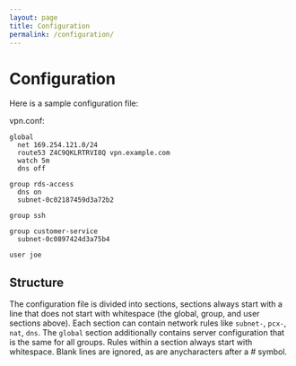 ```yaml
---
layout: page
title: Configuration
permalink: /configuration/
---
```

# Configuration
Here is a sample configuration file:

vpn.conf:
```
global
  net 169.254.121.0/24
  route53 Z4C9QKLRTRVI8Q vpn.example.com
  watch 5m
  dns off

group rds-access
  dns on
  subnet-0c02187459d3a72b2

group ssh

group customer-service
  subnet-0c0897424d3a75b4

user joe
```

## Structure
The configuration file is divided into sections, sections always start with a line that does not start with whitespace
(the global, group, and user sections above). Each section can contain network rules like `subnet-`, `pcx-`, `nat`, `dns`.
The `global` section additionally contains server configuration that is the same for all groups. Rules within a section always
start with whitespace. Blank lines are ignored, as are anycharacters after a # symbol.
